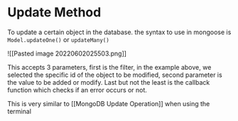 # Update Method

To update a certain object in the database. the syntax to use in mongoose is `Model.updateOne()` or `updateMany()`

![[Pasted image 20220602025503.png]]

This accepts 3 parameters, first is the filter, in the example above, we selected the specific id of the object to be modified, second parameter is the value to be added or modify. Last but not the least is the callback function which checks if an error occurs or not. 

This is very similar to [[MongoDB Update Operation]] when using the terminal